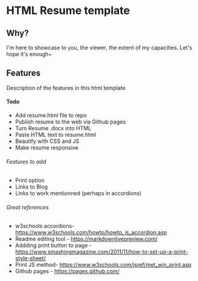 # HTML Resume template

## Why?
I'm here to showcase to you, the viewer, the extent of my capacities. Let's hope it's enough~
## Features
Description of the features in this html template

#### Todo
* Add resume.html file to repo
* Publish resume to the web via Github pages
* Turn Resume .docx into HTML
* Paste HTML text to resume.html
* Beautify with CSS and JS
* Make resume responsive

###### Features to add
* Print option
* Links to Blog
* Links to work mentionned (perhaps in accordions)

###### Great references

* w3schools accordions- https://www.w3schools.com/howto/howto_js_accordion.asp
* Readme editing tool - https://markdownlivepreview.com/
* Addding print button to page -https://www.smashingmagazine.com/2011/11/how-to-set-up-a-print-style-sheet/
* Print JS method- https://www.w3schools.com/jsref/met_win_print.asp
* Github pages - https://pages.github.com/
